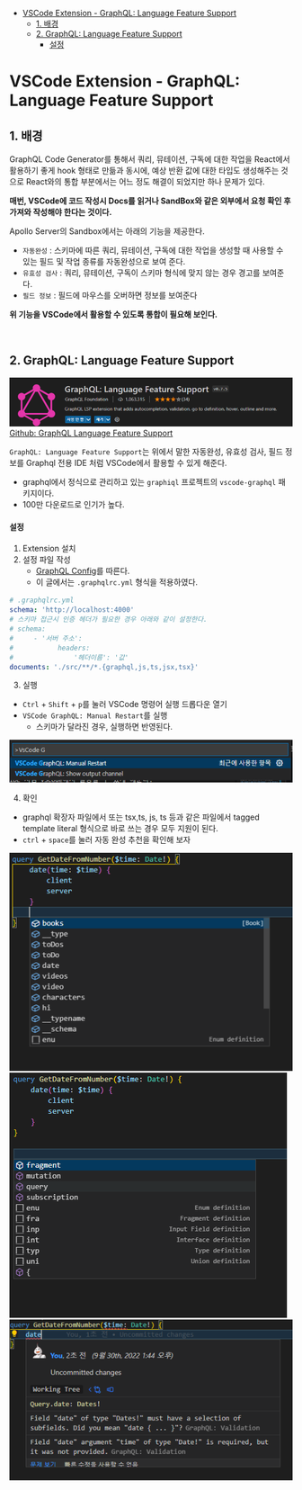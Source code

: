 -   [VSCode Extension - GraphQL: Language Feature Support](#vscode-extension---graphql-language-feature-support)
    -   [1. 배경](#1-배경)
    -   [2. GraphQL: Language Feature Support](#2-graphql-language-feature-support)
        -   [설정](#설정)

# VSCode Extension - GraphQL: Language Feature Support

## 1. 배경

GraphQL Code Generator를 통해서 쿼리, 뮤테이션, 구독에 대한 작업을 React에서 활용하기 좋게 hook 형태로 만듦과 동시에, 예상 반환 값에 대한 타입도 생성해주는 것으로 React와의 통합 부분에서는 어느 정도 해결이 되었지만 하나 문제가 있다.

**매번, VSCode에 코드 작성시 Docs를 읽거나 SandBox와 같은 외부에서 요청 확인 후 가져와 작성해야 한다는 것이다.**

Apollo Server의 Sandbox에서는 아래의 기능을 제공한다.

-   `자동완성` : 스키마에 따른 쿼리, 뮤테이션, 구독에 대한 작업을 생성할 때 사용할 수 있는 필드 및 작업 종류를 자동완성으로 보여 준다.
-   `유효성 검사` : 쿼리, 뮤테이션, 구독이 스키마 형식에 맞지 않는 경우 경고를 보여준다.
-   `필드 정보` : 필드에 마우스를 오버하면 정보를 보여준다

**위 기능을 VSCode에서 활용할 수 있도록 통합이 필요해 보인다.**

<br />

## 2. GraphQL: Language Feature Support

![GraphQL: Language Feature Support](./images/gql_lfs.png)
[Github: GraphQL Language Feature Support](https://github.com/graphql/graphiql/tree/main/packages/vscode-graphql)

`GraphQL: Language Feature Support`는 위에서 말한 자동완성, 유효성 검사, 필드 정보를 Graphql 전용 IDE 처럼 VSCode에서 활용할 수 있게 해준다.

-   graphql에서 정식으로 관리하고 있는 `graphiql` 프로젝트의 `vscode-graphql` 패키지이다.
-   100만 다운로드로 인기가 높다.

#### 설정

1. Extension 설치
2. 설정 파일 작성
    - [GraphQL Config](https://the-guild.dev/graphql/config/docs/user/usage)를 따른다.
    - 이 글에서는 `.graphqlrc.yml` 형식을 적용하였다.

```yml
# .graphqlrc.yml
schema: 'http://localhost:4000'
# 스키마 접근시 인증 헤더가 필요한 경우 아래와 같이 설정한다.
# schema:
#     - '서버 주소':
#           headers:
#               '헤더이름': '값'
documents: './src/**/*.{graphql,js,ts,jsx,tsx}'
```

3. 실행

-   `Ctrl` + `Shift` + `p`를 눌러 VSCode 명령어 실행 드롭다운 열기
-   `VSCode GraphQL: Manual Restart`를 실행
    -   스키마가 달라진 경우, 실행하면 반영된다.

![](./images/vscode_restart.png)

4. 확인

-   graphql 확장자 파일에서 또는 tsx,ts, js, ts 등과 같은 파일에서 tagged template literal 형식으로 바로 쓰는 경우 모두 지원이 된다.
-   `ctrl` + `space`를 눌러 자동 완성 추천을 확인해 보자

![](./images/gql_lfs-2.png)
![](./images/gql_lfs-4.png)
![](./images/gql_lfs-3.png)
